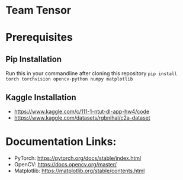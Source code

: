 # Team Tensor

# Prerequisites
## Pip Installation
Run this in your commandline after cloning this repository 
```pip install torch torchvision opencv-python numpy matplotlib```

## Kaggle Installation
- https://www.kaggle.com/c/111-1-ntut-dl-app-hw4/code
- https://www.kaggle.com/datasets/rgbnihal/c2a-dataset

# Documentation Links:
 - PyTorch: https://pytorch.org/docs/stable/index.html
 - OpenCV: https://docs.opencv.org/master/
 - Matplotlib: https://matplotlib.org/stable/contents.html
